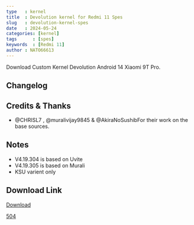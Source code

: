 ```yaml
---
type   : kernel
title  : Devolution kernel for Redmi 11 Spes
slug   : devolution-kernel-spes
date   : 2024-05-24
categories: [kernel]
tags      : [spes]
keywords  : [Redmi 11]
author : NATO66613
---
```


Download Custom Kernel Devolution Android 14 Xiaomi 9T Pro.

## Changelog


## Credits & Thanks
- @CHRISL7 , @muralivijay9845 & @AkiraNoSushibFor their work on the base sources.

## Notes
- V4.19.304 is based on Uvite
- V4.19.305 is based on Murali
- KSU varient only


## Download Link
[Download](https://t.me/DevolutionXSpes/10)

[504](https://t.me/DevolutionXSpes/11)

